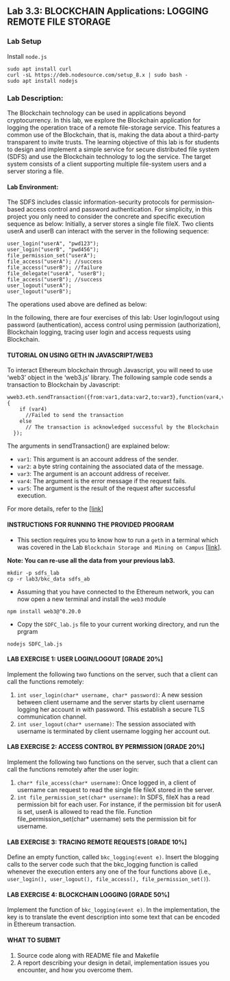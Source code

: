 ## Lab 3.3: BLOCKCHAIN Applications: LOGGING REMOTE FILE STORAGE

### Lab Setup

Install `node.js`

```
sudo apt install curl
curl -sL https://deb.nodesource.com/setup_8.x | sudo bash -
sudo apt install nodejs
```


### Lab Description:

The Blockchain technology can be used in applications beyond cryptocurrency. In this lab, we explore the Blockchain application for logging the operation trace of a remote file-storage service. This features a common use of the Blockchain, that is, making the data about a third-party transparent to invite trusts.
The learning objective of this lab is for students to design and implement a simple service for secure distributed file system (SDFS) and use the Blockchain technology to log the service. The target system consists of a client supporting multiple file-system users and a server storing a file. 
 
#### Lab Environment:

The SDFS includes classic information-security protocols for permission-based access control and password authentication. For simplicity, in this project you only need to consider the concrete and specific execution sequence as below: Initially, a server stores a single file fileX. Two clients userA and userB can interact with the server in the following sequence: 

```
user_login("userA", "pwd123");  
user_login("userB", "pwd456");  
file_permission_set("userA");  
file_access("userA"); //success  
file_access("userB"); //failure  
file_delegate("userA", "userB");  
file_access("userB"); //success  
user_logout("userA");  
user_logout("userB");  
```

The operations used above are defined as below:
 
In the following, there are four exercises of this lab: User login/logout using password (authentication), access control using permission (authorization), Blockchain logging, tracing user login and access requests using Blockchain.

#### TUTORIAL ON USING GETH IN JAVASCRIPT/WEB3
To interact Ethereum blockchain through Javascript, you will need to use ‘web3’ object in the ‘web3.js’ library. The following sample code sends a transaction to Blockchain by Javascript: 

```
wweb3.eth.sendTransaction({from:var1,data:var2,to:var3},function(var4,var5) {
    if (var4)
      //Failed to send the transaction
    else 
      // The transaction is acknowledged successful by the Blockchain
  });
```

The arguments in sendTransaction() are explained below:

- `var1`: This argument is an account address of the sender. 
- `var2`: a byte string containing the associated data of the message.
- `var3`: The argument is an account address of receiver.
- `var4`: The argument is the error message if the request fails.
- `var5`: The argument is the result of the request after successful execution.

For more details, refer to the [[link](https://github.com/ethereum/wiki/wiki/JavaScript-API#web3ethsendtransaction)]

#### INSTRUCTIONS FOR RUNNING THE PROVIDED PROGRAM

* This section requires you to know how to run a `geth` in a terminal which was covered in the Lab `Blockchain Storage and Mining on Campus` [[link](https://github.com/BlockchainLabSU/SUBlockchainLabs/blob/master/lab3.1/README.md)]. 

**Note: You can re-use all the data from your previous lab3.**

```
mkdir -p sdfs_lab
cp -r lab3/bkc_data sdfs_ab
```

* Assuming that you have connected to the Ethereum network, you can now open a new terminal and install the `web3` module
```
npm install web3@^0.20.0
```
* Copy the `SDFC_lab.js` file to your current working directory, and run the prgram

```
nodejs SDFC_lab.js
```


#### LAB EXERCISE 1: USER LOGIN/LOGOUT [GRADE 20%]

Implement the following two functions on the server, such that a client can call the functions remotely:

1. `int user_login(char* username, char* password)`: A new session between client username and the server starts by client username logging her account in with password. This establish a secure TLS communication channel.
2. `int user_logout(char* username)`: The session associated with username is terminated by client username logging her account out.

#### LAB EXERCISE 2: ACCESS CONTROL BY PERMISSION [GRADE 20%]

Implement the following two functions on the server, such that a client can call the functions remotely after the user login:

1. `char* file_access(char* username)`: Once logged in, a client of username can request to read the single file fileX stored in the server.
2. `int file_permission_set(char* username)`: In SDFS, fileX has a read permission bit for each user. For instance, if the permission bit for userA is set, userA is allowed to read the file. Function file_permission_set(char* username) sets the permission bit for username.

#### LAB EXERCISE 3: TRACING REMOTE REQUESTS [GRADE 10%]

Define an empty function, called `bkc_logging(event e)`. Insert the blogging calls to the server code such that the bkc_logging function is called whenever the execution enters any one of the four functions above (i.e., `user_login(), user_logout(), file_access(), file_permission_set()`).

#### LAB EXERCISE 4: BLOCKCHAIN LOGGING [GRADE 50%]

Implement the function of `bkc_logging(event e)`. In the implementation, the key is to translate the event description into some text that can be encoded in Ethereum transaction.

#### WHAT TO SUBMIT 

1. Source code along with README file and Makefile
2. A report describing your design in detail, implementation issues you encounter, and how you overcome them. 

